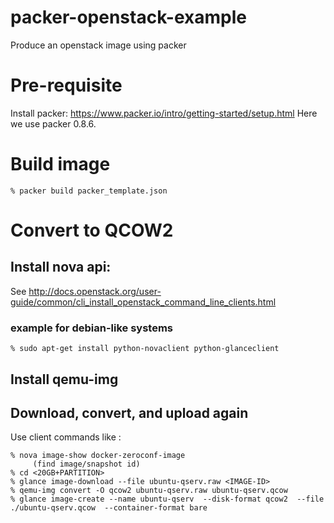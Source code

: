 # packer-openstack-example
Produce an openstack image using packer

# Pre-requisite
Install packer: https://www.packer.io/intro/getting-started/setup.html
Here we use packer 0.8.6.

# Build image

```
% packer build packer_template.json
```

# Convert to QCOW2

## Install nova api:

See http://docs.openstack.org/user-guide/common/cli_install_openstack_command_line_clients.html

### example for debian-like systems
```
% sudo apt-get install python-novaclient python-glanceclient
```

## Install qemu-img

## Download, convert, and upload again

Use client commands like :
```
% nova image-show docker-zeroconf-image
     (find image/snapshot id)
% cd <20GB+PARTITION>
% glance image-download --file ubuntu-qserv.raw <IMAGE-ID>
% qemu-img convert -O qcow2 ubuntu-qserv.raw ubuntu-qserv.qcow
% glance image-create --name ubuntu-qserv  --disk-format qcow2  --file ./ubuntu-qserv.qcow  --container-format bare
```
